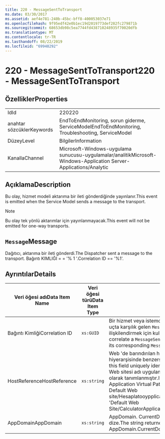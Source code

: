 ```yaml
---
title: 220 - MessageSentToTransport
ms.date: 03/30/2017
ms.assetid: aef4e781-240b-45bc-bff8-400053037e71
ms.openlocfilehash: 9f95edf42e0b1ec19d2019773def282fc279871b
ms.sourcegitcommit: 68653db98c5ea7744fd438710248935f70020dfb
ms.translationtype: MT
ms.contentlocale: tr-TR
ms.lasthandoff: 08/22/2019
ms.locfileid: "69948292"
---
```

# <a name="220---messagesenttotransport"></a><span data-ttu-id="da192-102">220 - MessageSentToTransport</span><span class="sxs-lookup"><span data-stu-id="da192-102">220 - MessageSentToTransport</span></span>
## <a name="properties"></a><span data-ttu-id="da192-103">Özellikler</span><span class="sxs-lookup"><span data-stu-id="da192-103">Properties</span></span>  
  
|||  
|-|-|  
|<span data-ttu-id="da192-104">Id</span><span class="sxs-lookup"><span data-stu-id="da192-104">Id</span></span>|<span data-ttu-id="da192-105">220</span><span class="sxs-lookup"><span data-stu-id="da192-105">220</span></span>|  
|<span data-ttu-id="da192-106">anahtar sözcükler</span><span class="sxs-lookup"><span data-stu-id="da192-106">Keywords</span></span>|<span data-ttu-id="da192-107">EndToEndMonitoring, sorun giderme, ServiceModel</span><span class="sxs-lookup"><span data-stu-id="da192-107">EndToEndMonitoring, Troubleshooting, ServiceModel</span></span>|  
|<span data-ttu-id="da192-108">Düzey</span><span class="sxs-lookup"><span data-stu-id="da192-108">Level</span></span>|<span data-ttu-id="da192-109">Bilgiler</span><span class="sxs-lookup"><span data-stu-id="da192-109">Information</span></span>|  
|<span data-ttu-id="da192-110">Kanalla</span><span class="sxs-lookup"><span data-stu-id="da192-110">Channel</span></span>|<span data-ttu-id="da192-111">Microsoft-Windows-uygulama sunucusu-uygulamalar/analitik</span><span class="sxs-lookup"><span data-stu-id="da192-111">Microsoft-Windows-Application Server-Applications/Analytic</span></span>|  
  
## <a name="description"></a><span data-ttu-id="da192-112">Açıklama</span><span class="sxs-lookup"><span data-stu-id="da192-112">Description</span></span>  
 <span data-ttu-id="da192-113">Bu olay, hizmet modeli aktarıma bir ileti gönderdiğinde yayınlanır.</span><span class="sxs-lookup"><span data-stu-id="da192-113">This event is emitted when the Service Model sends a message to the transport.</span></span>  
  
> [!NOTE]
> <span data-ttu-id="da192-114">Bu olay tek yönlü aktarımlar için yayınlanmayacak.</span><span class="sxs-lookup"><span data-stu-id="da192-114">This event will not be emitted for one-way transports.</span></span>  
  
## <a name="message"></a><span data-ttu-id="da192-115">`Message`</span><span class="sxs-lookup"><span data-stu-id="da192-115">Message</span></span>  
 <span data-ttu-id="da192-116">Dağıtıcı, aktarıma bir ileti gönderdi.</span><span class="sxs-lookup"><span data-stu-id="da192-116">The Dispatcher sent a message to the transport.</span></span> <span data-ttu-id="da192-117">Bağıntı KIMLIĞI = = '% 1 '.</span><span class="sxs-lookup"><span data-stu-id="da192-117">Correlation ID == '%1'.</span></span>  
  
## <a name="details"></a><span data-ttu-id="da192-118">Ayrıntılar</span><span class="sxs-lookup"><span data-stu-id="da192-118">Details</span></span>  
  
|<span data-ttu-id="da192-119">Veri öğesi adı</span><span class="sxs-lookup"><span data-stu-id="da192-119">Data Item Name</span></span>|<span data-ttu-id="da192-120">Veri öğesi türü</span><span class="sxs-lookup"><span data-stu-id="da192-120">Data Item Type</span></span>|<span data-ttu-id="da192-121">Açıklama</span><span class="sxs-lookup"><span data-stu-id="da192-121">Description</span></span>|  
|--------------------|--------------------|-----------------|  
|<span data-ttu-id="da192-122">Bağıntı Kimliği</span><span class="sxs-lookup"><span data-stu-id="da192-122">Correlation ID</span></span>|`xs:GUID`|<span data-ttu-id="da192-123">Bir hizmet veya istemciden bir olayı diğer `MessageSentToTransport` uçta karşılık gelen `MessageReceivedFromTransport` bir olay ile ilişkilendirmek için kullanılan etkinlik kimliği.</span><span class="sxs-lookup"><span data-stu-id="da192-123">The activity ID used to correlate a `MessageSentToTransport` event from a service or client to its corresponding `MessageReceivedFromTransport` on the other end.</span></span>|  
|<span data-ttu-id="da192-124">HostReference</span><span class="sxs-lookup"><span data-stu-id="da192-124">HostReference</span></span>|`xs:string`|<span data-ttu-id="da192-125">Web 'de barındırılan hizmetler için, bu alan hizmeti Web hiyerarşisinde benzersiz olarak tanımlar.</span><span class="sxs-lookup"><span data-stu-id="da192-125">For Web-hosted services, this field uniquely identifies the service in the Web hierarchy.</span></span> <span data-ttu-id="da192-126">Biçimi ' Web sitesi adı uygulama sanal yolu&#124;hizmeti sanal yolu&#124;ServiceName ' olarak tanımlanmıştır.</span><span class="sxs-lookup"><span data-stu-id="da192-126">Its format is defined as 'Web Site Name Application Virtual Path&#124;Service Virtual Path&#124;ServiceName'.</span></span> <span data-ttu-id="da192-127">Örnek: ' Default Web site/Hesaplatooypplication&#124;/Hesaplatorservice.exe&#124;'.</span><span class="sxs-lookup"><span data-stu-id="da192-127">Example: 'Default Web Site/CalculatorApplication&#124;/CalculatorService.svc&#124;CalculatorService'.</span></span>|  
|<span data-ttu-id="da192-128">AppDomain</span><span class="sxs-lookup"><span data-stu-id="da192-128">AppDomain</span></span>|`xs:string`|<span data-ttu-id="da192-129">AppDomain. CurrentDomain. FriendlyName tarafından döndürülen dize.</span><span class="sxs-lookup"><span data-stu-id="da192-129">The string returned by AppDomain.CurrentDomain.FriendlyName.</span></span>|
